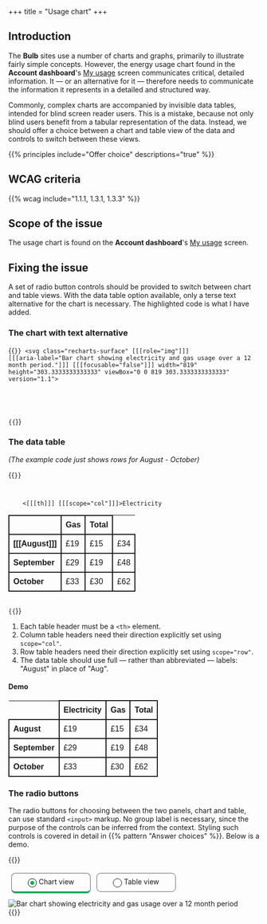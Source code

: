 +++
title = "Usage chart"
+++

## Introduction

The **Bulb** sites use a number of charts and graphs, primarily to illustrate fairly simple concepts. However, the energy usage chart found in the **Account dashboard**'s [My usage](https://my.staging.bulb.co.uk/dashboard/usage) screen communicates critical, detailed information. It — or an alternative for it — therefore needs to communicate the information it represents in a detailed and structured way.

Commonly, complex charts are accompanied by invisible data tables, intended for blind screen reader users. This is a mistake, because not only blind users benefit from a tabular representation of the data. Instead, we should offer a choice between a chart and table view of the data and controls to switch between these views.

{{% principles include="Offer choice" descriptions="true" %}}

## WCAG criteria

{{% wcag include="1.1.1, 1.3.1, 1.3.3" %}}

## Scope of the issue

The usage chart is found on the **Account dashboard**'s [My usage](https://my.staging.bulb.co.uk/dashboard/usage) screen.

## Fixing the issue

A set of radio button controls should be provided to switch between chart and table views. With the data table option available, only a terse text alternative for the chart is necessary. The highlighted code is what I have added.

### The chart with text alternative

{{<code>}}
<svg class="recharts-surface" [[[role="img"]]] [[[aria-label="Bar chart showing electricity and gas usage over a 12 month period."]]] [[[focusable="false"]]] width="819" height="303.3333333333333" viewBox="0 0 819 303.3333333333333" version="1.1">
  <!-- SVG chart content -->
</svg>
{{</code>}}

### The data table

_(The example code just shows rows for August - October)_

{{<code numbered="true">}}
<table>
  <tr>
    <td></td>
    <[[[th]]] [[[scope="col"]]]>Electricity</th>
    <th scope="col">Gas</th>
    <th scope="col">Total</th>
  </tr>
  <tr>
    <th [[[scope="row"]]]>[[[August]]]</th>
    <td>£19</td>
    <td>£15</td>
    <td>£34</td>
  </tr>
  <tr>
    <th scope="row">September</th>
    <td>£29</td>
    <td>£19</td>
    <td>£48</td>
  </tr>
  <tr>
    <th scope="row">October</th>
    <td>£33</td>
    <td>£30</td>
    <td>£62</td>
  </tr>
</table>
{{</code>}}

1. Each table header must be a `<th>` element.
2. Column table headers need their direction explicitly set using `scope="col"`.
3. Row table headers need their direction explicitly set using `scope="row"`.
4. The data table should use full — rather than abbreviated — labels: "August" in place of "Aug".

#### Demo

<table>
  <tr>
    <td style="border: 0"></td>
    <th scope="col">Electricity</th>
    <th scope="col">Gas</th>
    <th scope="col">Total</th>
  </tr>
  <tr>
    <th scope="row">August</th>
    <td>£19</td>
    <td>£15</td>
    <td>£34</td>
  </tr>
  <tr>
    <th scope="row">September</th>
    <td>£29</td>
    <td>£19</td>
    <td>£48</td>
  </tr>
  <tr>
    <th scope="row">October</th>
    <td>£33</td>
    <td>£30</td>
    <td>£62</td>
  </tr>
</table>

### The radio buttons

The radio buttons for choosing between the two panels, chart and table, can use standard `<input>` markup. No group label is necessary, since the purpose of the controls can be inferred from the context. Styling such controls is covered in detail in {{% pattern "Answer choices" %}}. Below is a demo.

{{<demo>}}
<style>
.radios {
  margin-bottom: 0.5rem;
  border: 0;
  padding: 0;
}

.radios > * {  
  display: inline-block;
}

[type="radio"] {
  position: absolute;
  white-space: nowrap;
  height: 1px;
  width: 1px;
  overflow: hidden;
  clip-path: inset(100%);
  clip: rect(1px, 1px, 1px, 1px);
}

label {
  display: block;
  padding: 0.5rem 2rem;
  border: 1px solid #666;
  border-radius: 0.5rem;
  margin: 0.25rem;
  cursor: pointer;
}

label::before {
  content: '';
  display: inline-block;
  vertical-align: middle;
  margin-right: 0.25rem;
  width: 1rem;
  height: 1rem;
  border: 1px solid;
  border-radius: 50%;
}

[type="radio"]:checked + label {
  border-bottom: 0.25rem solid #19ac58;
}

[type="radio"]:checked + label::before {
  background-color: #19ac58;
  box-shadow: inset 0 0 0 0.25rem #fff;
}

[type="radio"]:focus + label {
  box-shadow: 0 0 0 0.125rem #ca488d;
}

img {
    max-width: 100%;
}

table {
    font-family: sans-serif;
    text-align: left;
    table-layout: fixed;
    width: 100%;
    border-collapse: collapse;
}

th,
td {
    border: 2px solid;
    padding: 0.5rem;
    line-height: 1.25;
    margin: 0;
}

th {
    font-weight: bold;
}

th:empty {
    border: 0;
}
</style>
<fieldset class="radios">
  <input type="radio" id="chart" name="view" checked>
  <label for="chart">Chart view</label>
  <input type="radio" id="table" name="view">
  <label for="table">Table view</label>
</fieldset>
<div class="panel" id="chart">
  <img alt="Bar chart showing electricity and gas usage over a 12 month period" src="/images/usage.png">
</div>
<div class="panel" id="table" hidden>
<table>
  <tr>
    <td style="border: 0"></td>
    <th scope="col">Electricity</th>
    <th scope="col">Gas</th>
    <th scope="col">Total</th>
  </tr>
  <tr>
    <th scope="row">August</th>
    <td>£19</td>
    <td>£15</td>
    <td>£34</td>
  </tr>
  <tr>
    <th scope="row">September</th>
    <td>£29</td>
    <td>£19</td>
    <td>£48</td>
  </tr>
  <tr>
    <th scope="row">October</th>
    <td>£33</td>
    <td>£30</td>
    <td>£62</td>
  </tr>
</table>
</div>
<script>
var radios = demo.querySelector('.radios');
var panels = demo.querySelectorAll('.panel');
radios.addEventListener('change', function () {
  Array.prototype.forEach.call(panels, function (panel) {
    panel.hidden = !panel.hidden;
  });
});
</script>
{{</demo>}}
